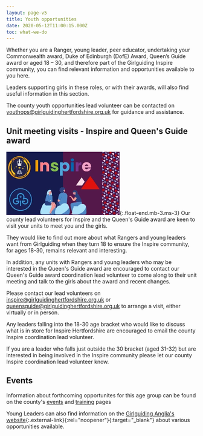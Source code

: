 ```yaml
---
layout: page-v5
title: Youth opportunities
date: 2020-05-12T11:00:15.000Z
toc: what-we-do
---
```

Whether you are a Ranger, young leader, peer educator, undertaking your Commonwealth award, Duke of Edinburgh (DofE) Award, Queen’s Guide award or aged 18 – 30, and therefore part of the Girlguiding Inspire community, you can find relevant information and opportunities available to you here.

Leaders supporting girls in these roles, or with their awards, will also find useful information in this section.

The county youth opportunities lead volunteer can be contacted on <youthops@girlguidinghertfordshire.org.uk> for guidance and assistance.

## Unit meeting visits - Inspire and Queen's Guide award

![INSPIRE](/assets/images/2024/06/inspire.webp){:.float-end.mb-3.ms-3}
Our county lead volunteers for Inspire and the Queen's Guide award are keen to visit your units to meet you and the girls.

They would like to find out more about what Rangers and young leaders want from Girlguiding when they turn 18 to ensure the Inspire community, for ages 18-30, remains relevant and interesting.

In addition, any units with Rangers and young leaders who may be interested in the Queen's Guide award are encouraged to contact our Queen's Guide award coordination lead volunteer to come along to their unit meeting and talk to the girls about the award and recent changes.

Please contact our lead volunteers on <inspire@girlguidinghertfordshire.org.uk> or <queensguide@girlguidinghertfordshire.org.uk> to arrange a visit, either virtually or in person.

Any leaders falling into the 18-30 age bracket who would like to discuss what is in store for Inspire Hertfordshire are encouraged to email the county Inspire coordination lead volunteer.

If you are a leader who falls just outside the 30 bracket (aged 31-32) but are interested in being involved in the Inspire community please let our county Inspire coordination lead volunteer know.

## Events

Information about forthcoming opportunites for this age group can be found on the county's [events](/events/) and [training](/training/) pages

Young Leaders can also find information on the [Girlguiding Anglia's website](https://www.girlguiding-anglia.org.uk/young-leader-opportunities){:.external-link}{:rel="noopener"}{:target="_blank"} about various opportunities available.
